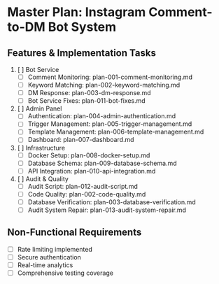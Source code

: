 # Master Plan: Instagram Comment-to-DM Bot System

## Features & Implementation Tasks
1. [ ] Bot Service
   - [ ] Comment Monitoring: plan-001-comment-monitoring.md
   - [ ] Keyword Matching: plan-002-keyword-matching.md
   - [ ] DM Response: plan-003-dm-response.md
   - [ ] Bot Service Fixes: plan-011-bot-fixes.md

2. [ ] Admin Panel
   - [ ] Authentication: plan-004-admin-authentication.md
   - [ ] Trigger Management: plan-005-trigger-management.md
   - [ ] Template Management: plan-006-template-management.md
   - [ ] Dashboard: plan-007-dashboard.md

3. [ ] Infrastructure
   - [ ] Docker Setup: plan-008-docker-setup.md
   - [ ] Database Schema: plan-009-database-schema.md
   - [ ] API Integration: plan-010-api-integration.md

4. [ ] Audit & Quality
   - [ ] Audit Script: plan-012-audit-script.md
   - [ ] Code Quality: plan-002-code-quality.md
   - [ ] Database Verification: plan-003-database-verification.md
   - [ ] Audit System Repair: plan-013-audit-system-repair.md

## Non-Functional Requirements
- [ ] Rate limiting implemented
- [ ] Secure authentication
- [ ] Real-time analytics
- [ ] Comprehensive testing coverage